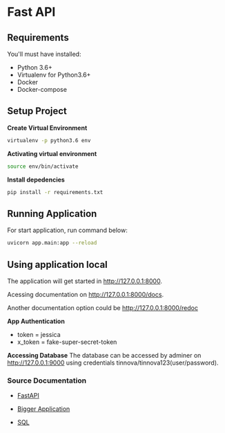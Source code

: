 # Fast API

## Requirements
You'll must have installed:
- Python 3.6+
- Virtualenv for Python3.6+
- Docker
- Docker-compose

## Setup Project

__Create Virtual Environment__
```bash
virtualenv -p python3.6 env 
```

__Activating virtual environment__
```bash
source env/bin/activate 
```
__Install depedencies__
```bash
pip install -r requirements.txt 
```

## Running Application

For start application, run command below:
```bash
uvicorn app.main:app --reload
```

## Using application local
The application will get started in http://127.0.0.1:8000.  

Acessing documentation on http://127.0.0.1:8000/docs.

Another documentation option could be
http://127.0.0.1:8000/redoc

__App Authentication__
- token = jessica
- x_token = fake-super-secret-token

__Accessing Database__
The database can be accessed by adminer on http://127.0.0.1:9000 using credentials tinnova/tinnova123(user/password).

### Source Documentation
- [FastAPI](https://fastapi.tiangolo.com/)

- [Bigger Application](https://fastapi.tiangolo.com/tutorial/bigger-applications/)

- [SQL](https://fastapi.tiangolo.com/tutorial/sql-databases/)
